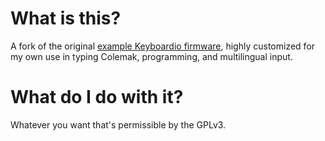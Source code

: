 # What is this?

A fork of the original [example Keyboardio firmware](https://github.com/keyboardio/Model01-Firmware), highly customized for my own use in typing Colemak, programming, and multilingual input.

# What do I do with it?

Whatever you want that's permissible by the GPLv3.
